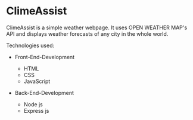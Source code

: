 # ClimeAssist

ClimeAssist is a simple weather webpage. It uses OPEN WEATHER MAP's API and displays weather forecasts of any city in the whole world. 

Technologies used:

* Front-End-Development 
  - HTML 
  - CSS 
  - JavaScript 

* Back-End-Development 
  - Node js 
  - Express js 
 
